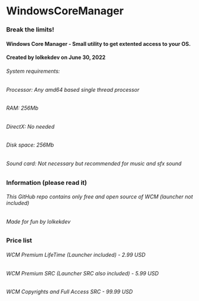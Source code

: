 # WindowsCoreManager
### Break the limits!
#### Windows Core Manager - Small utility to get extented access to your OS.
#### Created by lolkekdev on June 30, 2022
###### System requirements:
###### Processor: Any amd64 based single thread processor
###### RAM: 256Mb
###### DirectX: No needed
###### Disk space: 256Mb
###### Sound card: Not necessary but recommended for music and sfx sound

### Information (please read it)
###### This GitHub repo contains only free and open source of WCM (launcher not included)
###### Made for fun by lolkekdev

### Price list
###### WCM Premium LifeTime (Launcher included) - 2.99 USD
###### WCM Premium SRC (Launcher SRC also included) - 5.99 USD
###### WCM Copyrights and Full Access SRC - 99.99 USD
